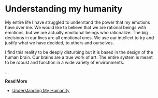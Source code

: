 # Understanding my humanity

My entire life I have struggled to understand the power that my emotions have
over me. We would like to believe that we are rational beings with emotions, but
we are actually emotional beings who rationalize.  The big decisions in our
lives are all emotional ones.  We use our intellect to try and justify what we
have decided, to others and ourselves.  

I find this reality to be deeply disturbing but it is based in the design of the
human brain.  Our brains are a true work of art.  The entire system is meant to
be robust and function in a wide variety of environments.

...

**Read More**

* [Understanding My Humanity](https://seamansguide.com/book/quest/EmotionalHealth.md)

